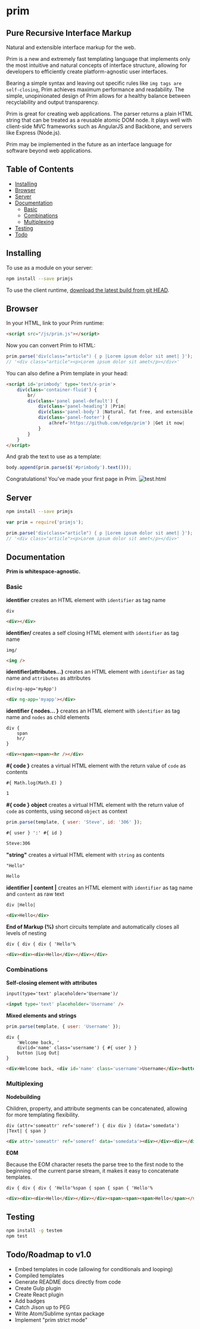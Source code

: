 # prim

## Pure Recursive Interface Markup

Natural and extensible interface markup for the web.

Prim is a new and extremely fast templating language that implements only the most intuitive and natural concepts of interface structure, allowing for developers to efficiently create platform-agnostic user interfaces.

Bearing a simple syntax and leaving out specific rules like `img tags are self-closing`, Prim achieves maximum performance and readability. The simple, unopinionated design of Prim allows for a healthy balance between recyclability and output transparency.

Prim is great for creating web applications. The parser returns a plain HTML string that can be treated as a reusable atomic DOM node. It plays well with client-side MVC frameworks such as AngularJS and Backbone, and servers like Express (Node.js).

Prim may be implemented in the future as an interface language for software beyond web applications.


## Table of Contents
* [Installing](#installing)
* [Browser](#browser)
* [Server](#server)
* [Documentation](#documentation)
	* [Basic](#basic)
	* [Combinations](#combinations)
	* [Multiplexing](#multiplexing)
* [Testing](#testing)
* [Todo](#todo-roadmap-to-1.0)


## Installing

To use as a module on your server:
```sh
npm install --save primjs
```

To use the client runtime, [download the latest build from git HEAD](https://github.com/edge/prim/tree/master/dist).

## Browser

In your HTML, link to your Prim runtime:
```html
<script src="/js/prim.js"></script>
```

Now you can convert Prim to HTML:
```js
prim.parse('div(class="article") { p |Lorem ipsum dolor sit amet| }');
// '<div class="article"><p>Lorem ipsum dolor sit amet</p></div>'
```

You can also define a Prim template in your head:
```html
<script id='primbody' type='text/x-prim'>
	div(class='container-fluid') {
		br/
		div(class='panel panel-default') {
			div(class='panel-heading') |Prim|
			div(class='panel-body') |Natural, fat free, and extensible interface markup for the web.|
			div(class='panel-footer') {
				a(href='https://github.com/edge/prim') |Get it now|
			}
		}
	}
</script>
```

And grab the text to use as a template:
```js
body.append(prim.parse($('#primbody').text()));
```

Congratulations! You've made your first page in Prim.
![test.html](http://i.imgur.com/pEEuYKE.png)

## Server

```sh
npm install --save primjs
```

```js
var prim = require('primjs');

prim.parse('div(class="article") { p |Lorem ipsum dolor sit amet| }');
// '<div class="article"><p>Lorem ipsum dolor sit amet</p></div>'
```

## Documentation

**Prim is whitespace-agnostic.**

### Basic

**identifier**
creates an HTML element with `identifier` as tag name
```jade
div
```
```html
<div></div>
```

**identifier/**
creates a self closing HTML element with `identifier` as tag name
```jade
img/
```
```html
<img />
```

**identifier(attributes...)**
creates an HTML element with `identifier` as tag name and `attributes` as attributes
```jade
div(ng-app='myApp')
```
```html
<div ng-app='myapp'></div>
```

**identifier { nodes... }**
creates an HTML element with `identifier` as tag name and `nodes` as child elements
```jade
div {
	span
	hr/
}
```
```html
<div><span><span><hr /></div>
```

**#{ code }**
creates a virtual HTML element with the return value of `code` as contents
```jade
#{ Math.log(Math.E) }
```
```html
1
```

**#{ code }**
**object**
creates a virtual HTML element with the return value of `code` as contents, using second `object` as context
```js
prim.parse(template, { user: 'Steve', id: '306' });
```
```jade
#{ user } ':' #{ id }
```
```html
Steve:306
```

**"string"**
creates a virtual HTML element with `string` as contents
```jade
"Hello"
```
```html
Hello
```

**identifier | content |**
creates an HTML element with `identifier` as tag name and `content` as raw text
```jade
div |Hello|
```
```html
<div>Hello</div>
```

**End of Markup (%)**
short circuits template and automatically closes all levels of nesting
```jade
div { div { div { 'Hello'%
```
```html
<div><div><div>Hello</div></div></div>
```

### Combinations

**Self-closing element with attributes**
```jade
input(type='text' placeholder='Username')/
```
```html
<input type='text' placeholder='Username' />
```

**Mixed elements and strings**
```js
prim.parse(template, { user: 'Username' });
```
```jade
div {
	'Welcome back, '
	div(id='name' class='username') { #{ user } }
	button |Log Out|
}
```
```html
<div>Welcome back, <div id='name' class='username'>Username</div><button>Log Out</button></div>
```

### Multiplexing

**Nodebuilding**

Children, property, and attribute segments can be concatenated, allowing for more templating flexibility.

```jade
div (attr='someattr' ref='someref') { div div } (data='somedata') |Text| { span }
```
```html
<div attr='someattr' ref='someref' data='somedata'><div></div><div></div>Text<span></span></div>
```

**EOM**

Because the EOM character resets the parse tree to the first node to the beginning of the current parse stream, it makes it easy to concatenate templates.

```jade
div { div { div { 'Hello'%span { span { span { 'Hello'%
```
```html
<div><div><div>Hello</div></div></div><span><span><span>Hello</span></span></span>
```

## Testing

```sh
npm install -g testem
npm test
```

## Todo/Roadmap to v1.0

- Embed templates in code (allowing for conditionals and looping)
- Compiled templates
- Generate README docs directly from code
- Create Gulp plugin
- Create React plugin
- Add badges
- Catch Jison up to PEG
- Write Atom/Sublime syntax package
- Implement "prim strict mode"
